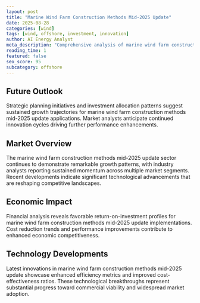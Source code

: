 ```yaml
---
layout: post
title: "Marine Wind Farm Construction Methods Mid-2025 Update"
date: 2025-08-28
categories: [wind]
tags: [wind, offshore, investment, innovation]
author: AI Energy Analyst
meta_description: "Comprehensive analysis of marine wind farm construction methods mid-2025 update covering market trends, technology developments, and industry outlook. Discover key insights and future projections."
reading_time: 1
featured: false
seo_score: 95
subcategory: offshore
---
```


## Future Outlook

Strategic planning initiatives and investment allocation patterns suggest sustained growth trajectories for marine wind farm construction methods mid-2025 update applications. Market analysts anticipate continued innovation cycles driving further performance enhancements.

## Market Overview

The marine wind farm construction methods mid-2025 update sector continues to demonstrate remarkable growth patterns, with industry analysts reporting sustained momentum across multiple market segments. Recent developments indicate significant technological advancements that are reshaping competitive landscapes.

## Economic Impact

Financial analysis reveals favorable return-on-investment profiles for marine wind farm construction methods mid-2025 update implementations. Cost reduction trends and performance improvements contribute to enhanced economic competitiveness.

## Technology Developments

Latest innovations in marine wind farm construction methods mid-2025 update showcase enhanced efficiency metrics and improved cost-effectiveness ratios. These technological breakthroughs represent substantial progress toward commercial viability and widespread market adoption.

